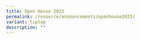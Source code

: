 ```yaml
---
title: Open House 2023
permalink: /resource/announcements/openhouse2023/
variant: tiptap
description: ""
---
```

